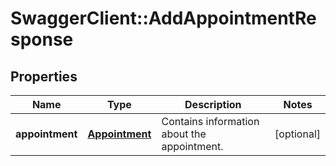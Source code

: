 # SwaggerClient::AddAppointmentResponse

## Properties
Name | Type | Description | Notes
------------ | ------------- | ------------- | -------------
**appointment** | [**Appointment**](Appointment.md) | Contains information about the appointment. | [optional] 


